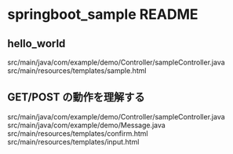 # springboot_sample README

## hello_world

src/main/java/com/example/demo/Controller/sampleController.java
src/main/resources/templates/sample.html

## GET/POST の動作を理解する

src/main/java/com/example/demo/Controller/sampleController.java
src/main/java/com/example/demo/Message.java
src/main/resources/templates/confirm.html
src/main/resources/templates/input.html
